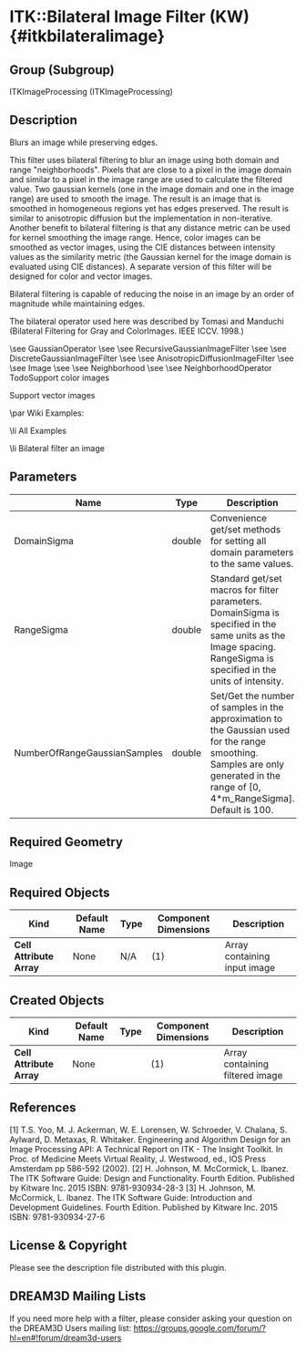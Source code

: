 ITK::Bilateral Image Filter (KW) {#itkbilateralimage}
=================

## Group (Subgroup) ##

ITKImageProcessing (ITKImageProcessing)

## Description ##

Blurs an image while preserving edges.

This filter uses bilateral filtering to blur an image using both domain and range "neighborhoods". Pixels that are close to a pixel in the image domain and similar to a pixel in the image range are used to calculate the filtered value. Two gaussian kernels (one in the image domain and one in the image range) are used to smooth the image. The result is an image that is smoothed in homogeneous regions yet has edges preserved. The result is similar to anisotropic diffusion but the implementation in non-iterative. Another benefit to bilateral filtering is that any distance metric can be used for kernel smoothing the image range. Hence, color images can be smoothed as vector images, using the CIE distances between intensity values as the similarity metric (the Gaussian kernel for the image domain is evaluated using CIE distances). A separate version of this filter will be designed for color and vector images.

Bilateral filtering is capable of reducing the noise in an image by an order of magnitude while maintaining edges.

The bilateral operator used here was described by Tomasi and Manduchi (Bilateral Filtering for Gray and ColorImages. IEEE ICCV. 1998.)

\see GaussianOperator 
\see 
\see RecursiveGaussianImageFilter 
\see 
\see DiscreteGaussianImageFilter 
\see 
\see AnisotropicDiffusionImageFilter 
\see 
\see Image 
\see 
\see Neighborhood 
\see 
\see NeighborhoodOperator 
TodoSupport color images

Support vector images

\par Wiki Examples:

\li All Examples 

\li Bilateral filter an image

## Parameters ##

| Name | Type | Description |
|------|------|-------------|
| DomainSigma | double| Convenience get/set methods for setting all domain parameters to the same values. |
| RangeSigma | double| Standard get/set macros for filter parameters. DomainSigma is specified in the same units as the Image spacing. RangeSigma is specified in the units of intensity. |
| NumberOfRangeGaussianSamples | double| Set/Get the number of samples in the approximation to the Gaussian used for the range smoothing. Samples are only generated in the range of [0, 4*m_RangeSigma]. Default is 100. |


## Required Geometry ##

Image

## Required Objects ##

| Kind | Default Name | Type | Component Dimensions | Description |
|------|--------------|------|----------------------|-------------|
| **Cell Attribute Array** | None | N/A | (1)  | Array containing input image

## Created Objects ##

| Kind | Default Name | Type | Component Dimensions | Description |
|------|--------------|------|----------------------|-------------|
| **Cell Attribute Array** | None |  | (1)  | Array containing filtered image

## References ##

[1] T.S. Yoo, M. J. Ackerman, W. E. Lorensen, W. Schroeder, V. Chalana, S. Aylward, D. Metaxas, R. Whitaker. Engineering and Algorithm Design for an Image Processing API: A Technical Report on ITK - The Insight Toolkit. In Proc. of Medicine Meets Virtual Reality, J. Westwood, ed., IOS Press Amsterdam pp 586-592 (2002). 
[2] H. Johnson, M. McCormick, L. Ibanez. The ITK Software Guide: Design and Functionality. Fourth Edition. Published by Kitware Inc. 2015 ISBN: 9781-930934-28-3
[3] H. Johnson, M. McCormick, L. Ibanez. The ITK Software Guide: Introduction and Development Guidelines. Fourth Edition. Published by Kitware Inc. 2015 ISBN: 9781-930934-27-6

## License & Copyright ##

Please see the description file distributed with this plugin.

## DREAM3D Mailing Lists ##

If you need more help with a filter, please consider asking your question on the DREAM3D Users mailing list:
https://groups.google.com/forum/?hl=en#!forum/dream3d-users
